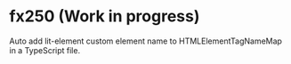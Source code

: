# fx250 (Work in progress)

Auto add lit-element custom element name to HTMLElementTagNameMap in a TypeScript file.
